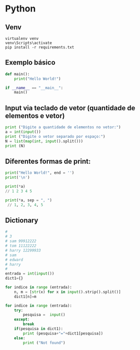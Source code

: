 # Python

## Venv
```shell
virtualenv venv
venv\Scripts\activate
pip install -r requirements.txt
```

## Exemplo básico
```python
def main():
    print("Hello World!")

if __name__ == "__main__":
    main()
```

## Input via teclado de vetor (quantidade de elementos e vetor)
```python
print ("Digite a quantidade de elementos no vetor:")
a = int(input())
print ("Digite o vetor separado por espaço:")
N = list(map(int, input().split()))
print (N)
```

## Diferentes formas de print:
```python
print("Hello World!", end = '')
print('\n')

print(*a) 
// 1 2 3 4 5

print(*a, sep = ", ") 
 // 1, 2, 3, 4, 5
```

## Dictionary
```python
#
# 3
# sam 99912222
# tom 11122222
# harry 12299933
# sam
# edward
# harry
#
entrada = int(input())
dict1={}

for indice in range (entrada):
    n, m = [str(x) for x in input().strip().split()]
    dict1[n]=m

for indice in range (entrada):
    try:
        pesquisa =  input()
    except:
        break
    if(pesquisa in dict1):
        print (pesquisa+"="+dict1[pesquisa])
    else:
        print ("Not found")
```